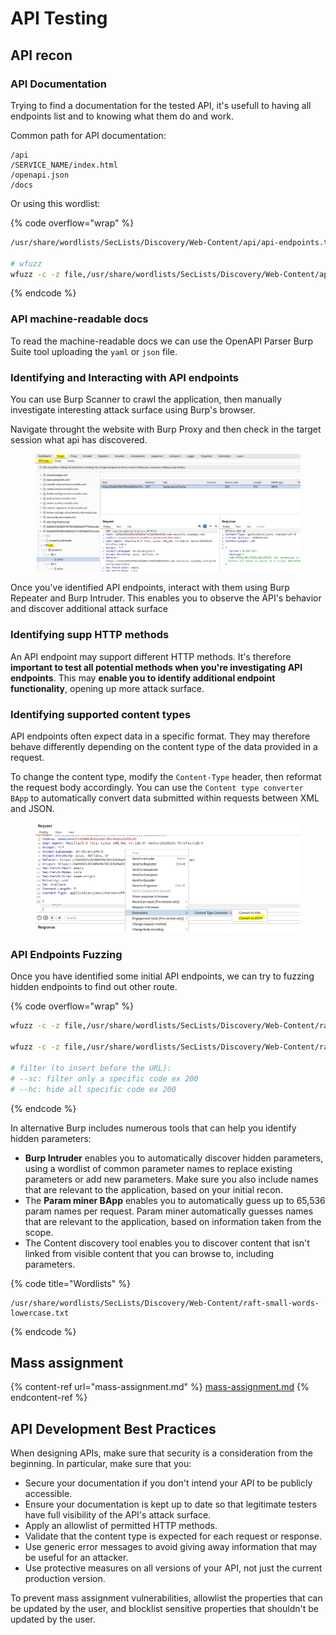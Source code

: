 # API Testing

## API recon



### API Documentation

Trying to find a documentation for the tested API, it's usefull to having all endpoints list and to knowing what them do and work.

Common path for API documentation:

```
/api
/SERVICE_NAME/index.html
/openapi.json
/docs
```

Or using this wordlist:

{% code overflow="wrap" %}
```bash
/usr/share/wordlists/SecLists/Discovery/Web-Content/api/api-endpoints.txt

# wfuzz 
wfuzz -c -z file,/usr/share/wordlists/SecLists/Discovery/Web-Content/api/api-endpoints.txt 'http://domain.com/FUZZ'
```
{% endcode %}

### API machine-readable docs

To read the machine-readable docs we can use the OpenAPI Parser Burp Suite tool uploading the `yaml` or `json` file.&#x20;



### Identifying and Interacting with API endpoints

You can use Burp Scanner to crawl the application, then manually investigate interesting attack surface using Burp's browser.

Navigate throught the website with Burp Proxy and then check in the target session what api has discovered.

<figure><img src="../../../../../.gitbook/assets/image (1) (1) (1) (1) (1).png" alt=""><figcaption></figcaption></figure>



Once you've identified API endpoints, interact with them using Burp Repeater and Burp Intruder. This enables you to observe the API's behavior and discover additional attack surface



### Identifying supp HTTP methods

An API endpoint may support different HTTP methods. It's therefore **important to test all potential methods when you're investigating API endpoints**. This may **enable you to identify additional endpoint functionality**, opening up more attack surface.



### Identifying supported content types

API endpoints often expect data in a specific format. They may therefore behave differently depending on the content type of the data provided in a request.

To change the content type, modify the `Content-Type` header, then reformat the request body accordingly. You can use the `Content type converter BApp` to automatically convert data submitted within requests between XML and JSON.

<figure><img src="../../../../../.gitbook/assets/image (13) (1).png" alt=""><figcaption></figcaption></figure>

### API Endpoints Fuzzing

Once you have identified some initial API endpoints, we can try to fuzzing hidden endpoints to find out other route.

{% code overflow="wrap" %}
```bash
wfuzz -c -z file,/usr/share/wordlists/SecLists/Discovery/Web-Content/raft-small-words-lowercase.txt 'http://domain.com/api/FUZZ'

wfuzz -c -z file,/usr/share/wordlists/SecLists/Discovery/Web-Content/raft-small-words-lowercase.txt 'http://domain.com/api/read_file?file=FUZZ'

# filter (to insert before the URL):
# --sc: filter only a specific code ex 200
# --hc: hide all specific code ex 200
```
{% endcode %}

In alternative Burp includes numerous tools that can help you identify hidden parameters:

* **Burp Intruder** enables you to automatically discover hidden parameters, using a wordlist of common parameter names to replace existing parameters or add new parameters. Make sure you also include names that are relevant to the application, based on your initial recon.
* The **Param miner BApp** enables you to automatically guess up to 65,536 param names per request. Param miner automatically guesses names that are relevant to the application, based on information taken from the scope.
* The Content discovery tool enables you to discover content that isn't linked from visible content that you can browse to, including parameters.

{% code title="Wordlists" %}
```
/usr/share/wordlists/SecLists/Discovery/Web-Content/raft-small-words-lowercase.txt
```
{% endcode %}



## Mass assignment

{% content-ref url="mass-assignment.md" %}
[mass-assignment.md](mass-assignment.md)
{% endcontent-ref %}



## API Development Best Practices

When designing APIs, make sure that security is a consideration from the beginning. In particular, make sure that you:

* Secure your documentation if you don't intend your API to be publicly accessible.
* Ensure your documentation is kept up to date so that legitimate testers have full visibility of the API's attack surface.
* Apply an allowlist of permitted HTTP methods.
* Validate that the content type is expected for each request or response.
* Use generic error messages to avoid giving away information that may be useful for an attacker.
* Use protective measures on all versions of your API, not just the current production version.

To prevent mass assignment vulnerabilities, allowlist the properties that can be updated by the user, and blocklist sensitive properties that shouldn't be updated by the user.
